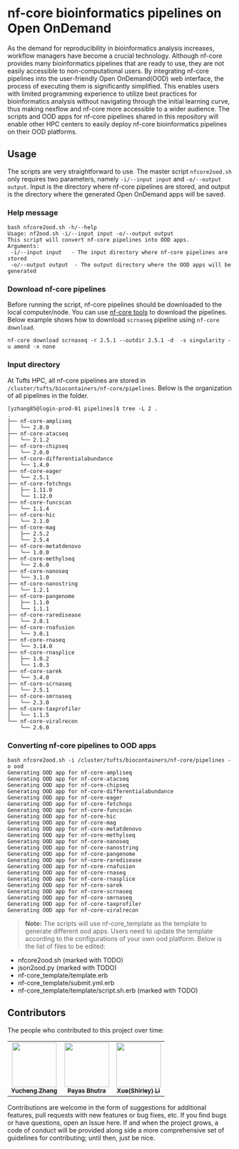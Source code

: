 # nf-core bioinformatics pipelines on Open OnDemand

As the demand for reproducibility in bioinformatics analysis increases, workflow managers have become a crucial technology. Although nf-core provides many bioinformatics pipelines that are ready to use, they are not easily accessible to non-computational users. By integrating nf-core pipelines into the user-friendly Open OnDemand(OOD) web interface, the process of executing them is significantly simplified. This enables users with limited programming experience to utilize best practices for bioinformatics analysis without navigating through the initial learning curve, thus making nexflow and nf-core more accessible to a wider audience. The scripts and OOD apps for nf-core pipelines shared in this repository will enable other HPC centers to easily deploy nf-core bioinformatics pipelines on their OOD platforms.

## Usage

The scripts are very straightforward to use. The master script `nfcore2ood.sh` only requires two parameters, namely `-i/--input input` and `-o/--output output`. Input is the directory where nf-core pipelines are stored, and output is the directory where the generated Open OnDemand apps will be saved.

### Help message

```
bash nfcore2ood.sh -h/--help
Usage: nf2ood.sh -i/--input input -o/--output output
This script will convert nf-core pipelines into OOD apps.
Arguments:
 -i/--input input   - The input directory where nf-core pipelines are stored
 -o/--output output  - The output directory where the OOD apps will be generated
```

### Download nf-core pipelines

Before running the script, nf-core pipelines should be downloaded to the local computer/node. You can use [nf-core tools](https://nf-co.re/tools) to download the pipelines. Below example shows how to download `scrnaseq` pipeline using `nf-core download`.

```
nf-core download scrnaseq -r 2.5.1 --outdir 2.5.1 -d  -s singularity -u amend -x none
```

### Input directory

At Tufts HPC, all nf-core pipelines are stored in `/cluster/tufts/biocontainers/nf-core/pipelines`. Below is the organization of all pipelines in the folder.

```
[yzhang85@login-prod-01 pipelines]$ tree -L 2 .
.
├── nf-core-ampliseq
│   └── 2.8.0
├── nf-core-atacseq
│   └── 2.1.2
├── nf-core-chipseq
│   └── 2.0.0
├── nf-core-differentialabundance
│   └── 1.4.0
├── nf-core-eager
│   └── 2.5.1
├── nf-core-fetchngs
│   ├── 1.11.0
│   └── 1.12.0
├── nf-core-funcscan
│   └── 1.1.4
├── nf-core-hic
│   └── 2.1.0
├── nf-core-mag
│   ├── 2.5.2
│   └── 2.5.4
├── nf-core-metatdenovo
│   └── 1.0.0
├── nf-core-methylseq
│   └── 2.6.0
├── nf-core-nanoseq
│   └── 3.1.0
├── nf-core-nanostring
│   └── 1.2.1
├── nf-core-pangenome
│   ├── 1.1.0
│   └── 1.1.1
├── nf-core-raredisease
│   └── 2.0.1
├── nf-core-rnafusion
│   └── 3.0.1
├── nf-core-rnaseq
│   └── 3.14.0
├── nf-core-rnasplice
│   ├── 1.0.2
│   └── 1.0.3
├── nf-core-sarek
│   └── 3.4.0
├── nf-core-scrnaseq
│   └── 2.5.1
├── nf-core-smrnaseq
│   └── 2.3.0
├── nf-core-taxprofiler
│   └── 1.1.5
└── nf-core-viralrecon
    └── 2.6.0
```

### Converting nf-core pipelines to OOD apps

```
bash nfcore2ood.sh -i /cluster/tufts/biocontainers/nf-core/pipelines -o ood
Generating OOD app for nf-core-ampliseq
Generating OOD app for nf-core-atacseq
Generating OOD app for nf-core-chipseq
Generating OOD app for nf-core-differentialabundance
Generating OOD app for nf-core-eager
Generating OOD app for nf-core-fetchngs
Generating OOD app for nf-core-funcscan
Generating OOD app for nf-core-hic
Generating OOD app for nf-core-mag
Generating OOD app for nf-core-metatdenovo
Generating OOD app for nf-core-methylseq
Generating OOD app for nf-core-nanoseq
Generating OOD app for nf-core-nanostring
Generating OOD app for nf-core-pangenome
Generating OOD app for nf-core-raredisease
Generating OOD app for nf-core-rnafusion
Generating OOD app for nf-core-rnaseq
Generating OOD app for nf-core-rnasplice
Generating OOD app for nf-core-sarek
Generating OOD app for nf-core-scrnaseq
Generating OOD app for nf-core-smrnaseq
Generating OOD app for nf-core-taxprofiler
Generating OOD app for nf-core-viralrecon
```

> **Note:**
> The scripts will use nf-core_template as the template to generate different ood apps. Users need to update the template according to the configurations of your own ood platform. Below is the list of files to be edited:

- nfcore2ood.sh (marked with TODO)
- json2ood.py (marked with TODO)
- nf-core_template/template.erb
- nf-core_template/submit.yml.erb
- nf-core_template/template/script.sh.erb (marked with TODO)

## Contributors

The people who contributed to this project over time:

<!-- ALL-CONTRIBUTORS-LIST:START - Do not remove or modify this section -->
<!-- prettier-ignore-start -->
<!-- markdownlint-disable -->
<table>
  <tr>
    <td align="center"><a href="https://github.com/zhan4429"><img src="https://avatars.githubusercontent.com/u/90942318" width="100px;" alt=""/><br /><sub><b>Yucheng Zhang</b></sub></a><br /></td>  
    <td align="center"><a href="https://github.com/PayasBhutra"><img src="https://avatars.githubusercontent.com/u/70447330" width="100px;" alt=""/><br /><sub><b>Payas Bhutra</b></sub></a><br /></td>
    <td align="center"><a href="https://github.com/shirleyxueli41"><img src="https://avatars.githubusercontent.com/u/88347911?v=4" width="100px;" alt=""/><br /><sub><b>Xue(Shirley) Li</b></sub></a><br /></td>
  </tr>
</table>

<!-- markdownlint-enable -->
<!-- prettier-ignore-end -->

<!-- ALL-CONTRIBUTORS-LIST:END -->

Contributions are welcome in the form of suggestions for additional features, pull requests with new features or bug fixes, etc. If you find bugs or have questions, open an Issue here. If and when the project grows, a code of conduct will be provided along side a more comprehensive set of guidelines for contributing; until then, just be nice.
